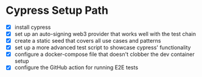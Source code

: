 # Cypress Setup Path

- [x] install cypress
- [x] set up an auto-signing web3 provider that works well with the test chain
- [x] create a static seed that covers all use cases and patterns
- [x] set up a more advanced test script to showcase cypress' functionality
- [x] configure a docker-compose file that doesn't clobber the dev container setup
- [x] configure the GitHub action for running E2E tests
